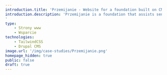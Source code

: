 ```yaml
---
introduction.title: 'Przemijanie - Website for a foundation built on CMS Drupal and Tailwind CSS'
introduction.description: 'Przemijanie is a foundation that assists seniors. Our task was to migrate the website to CMS Drupal and implement measures to enhance site security and speed.
'
type:
    - Strony www
    - Wsparcie
technologies:
    - TailwindCSS
    - Drupal CMS
image.url: '/img/case-studies/Przemijanie.png'
homepage_hidden: true
public: false
draft: true
---
```

